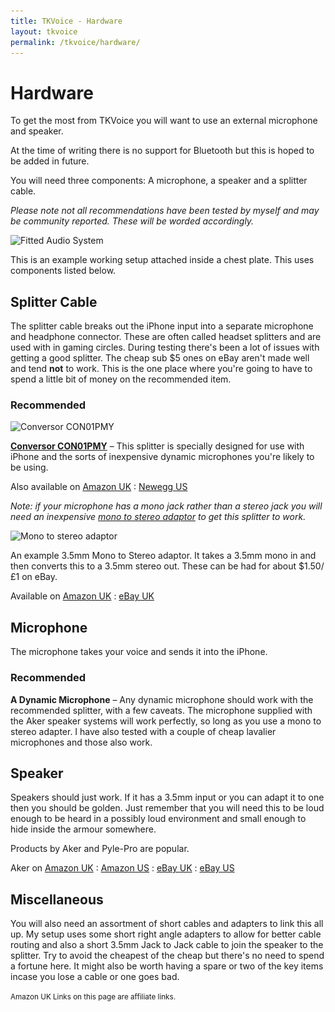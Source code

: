 ```yaml
---
title: TKVoice - Hardware
layout: tkvoice
permalink: /tkvoice/hardware/
---
```

# Hardware

To get the most from TKVoice you will want to use an external microphone and speaker.

At the time of writing there is no support for Bluetooth but this is hoped to be added in future.

You will need three components: A microphone, a speaker and a splitter cable.

_Please note not all recommendations have been tested by myself and may be community reported.  These will be worded accordingly._

<img class="padded center"
		alt="Fitted Audio System"
		src="/images/tkvoice/Hardware.jpg"
	  srcset="/images/tkvoice/Hardware.jpg 1x, /images/tkvoice/Hardware-2.jpg 2x" />

<div class="text-muted text-center">This is an example working setup attached inside a chest plate.  This uses components listed below.</div>

## Splitter Cable
The splitter cable breaks out the iPhone input into a separate microphone and headphone connector.  These are often called headset splitters and are used with in gaming circles.  During testing there's been a lot of issues with getting a good splitter.  The cheap sub $5 ones on eBay aren't made well and tend **not** to work.  This is the one place where you're going to have to spend a little bit of money on the recommended item.

### Recommended

<img class="padded center"
 		alt="Conversor CON01PMY"
 		src="/images/tkvoice/Splitter.jpg"
 	  srcset="/images/tkvoice/Splitter.jpg 1x, /images/tkvoice/Splitter-2.jpg 2x" />

**[Conversor CON01PMY](https://www.conversorproducts.com/microphone-headset-adapter-cable-for-ios-devices-battery.html)** &ndash; This splitter is specially designed for use with iPhone and the sorts of inexpensive dynamic microphones you're likely to be using.  

Also available on [Amazon UK](http://www.amazon.co.uk/gp/product/B00NJU5YYK/ref=as_li_tl?ie=UTF8&camp=1634&creative=19450&creativeASIN=B00NJU5YYK&linkCode=as2&tag=husbfathgeek-21) : [Newegg US](http://www.newegg.com/Product/Product.aspx?Item=9SIA8CN3170546&cm_re=conversor-_-9SIA8CN3170546-_-Product)

_Note: if your microphone has a mono jack rather than a stereo jack you will need an inexpensive [mono to stereo adaptor](http://www.ebay.co.uk/itm/3-5mm-MONO-Jack-Socket-Female-to-3-5mm-STEREO-Plug-Male-Adaptor-Connector-/370861911048?hash=item565917ac08:g:FdIAAOSwbqpT7i-x) to get this splitter to work._

<img class="padded center"
 		alt="Mono to stereo adaptor"
 		src="/images/tkvoice/MonoStereo.jpg"
 	  srcset="/images/tkvoice/MonoStereo.jpg 1x, /images/tkvoice/MonoStereo-2.jpg 2x" />
<div class="text-muted text-center">An example 3.5mm Mono to Stereo adaptor.  It takes a 3.5mm mono in and then converts this to a 3.5mm stereo out.  These can be had for about $1.50/£1 on eBay.</div>

Available on [Amazon UK](http://www.amazon.co.uk/gp/product/B007C3VTJO/ref=as_li_tl?ie=UTF8&camp=1634&creative=19450&creativeASIN=B007C3VTJO&linkCode=as2&tag=husbfathgeek-21) : [eBay UK](http://rover.ebay.com/rover/1/710-53481-19255-0/1?icep_ff3=2&pub=5575185585&toolid=10001&campid=5337897308&customid=&icep_item=370861911048&ipn=psmain&icep_vectorid=229508&kwid=902099&mtid=824&kw=lg)

## Microphone
The microphone takes your voice and sends it into the iPhone.

### Recommended
**A Dynamic Microphone** &ndash; Any dynamic microphone should work with the recommended splitter, with a few caveats.  The microphone supplied with the Aker speaker systems will work perfectly, so long as you use a mono to stereo adapter.  I have also tested with a couple of cheap lavalier microphones and those also work.

## Speaker
Speakers should just work. If it has a 3.5mm input or you can adapt it to one then you should be golden.  Just remember that you will need this to be loud enough to be heard in a possibly loud environment and small enough to hide inside the armour somewhere.

Products by Aker and Pyle-Pro are popular.

Aker on [Amazon UK](http://www.amazon.co.uk/gp/product/B007OSRTNW/ref=as_li_tl?ie=UTF8&camp=1634&creative=19450&creativeASIN=B007OSRTNW&linkCode=as2&tag=husbfathgeek-21) :  [Amazon US](https://www.amazon.com/Waistband-Microphone-Amplifier-Presentations-Instructors/dp/B00OINN71E/ref=sr_1_1?ie=UTF8&qid=1465633414&sr=8-1&keywords=aker+1505) : [eBay UK](http://rover.ebay.com/rover/1/710-53481-19255-0/1?icep_ff3=2&pub=5575185585&toolid=10001&campid=5337897308&customid=&icep_item=191735450023&ipn=psmain&icep_vectorid=229508&kwid=902099&mtid=824&kw=lg) : [eBay US](http://rover.ebay.com/rover/1/711-53200-19255-0/1?ff3=4&pub=5575185585&toolid=10001&campid=5337897308&customid=&mpre=http%3A%2F%2Fwww.ebay.com%2Fsch%2Fi.html%3F_from%3DR40%26_trksid%3Dp2047675.m570.l1313.TR12.TRC2.A0.H0.Xaker%2B1505.TRS0%26_nkw%3Daker%2B1505%26_sacat%3D0)

## Miscellaneous
You will also need an assortment of short cables and adapters to link this all up.  My setup uses some short right angle adapters to allow for better cable routing and also a short 3.5mm Jack to Jack cable to join the speaker to the splitter.  Try to avoid the cheapest of the cheap but there's no need to spend a fortune here.  It might also be worth having a spare or two of the key items incase you lose a cable or one goes bad.

<p class="text-muted"><small>Amazon UK Links on this page are affiliate links.</small></p>
